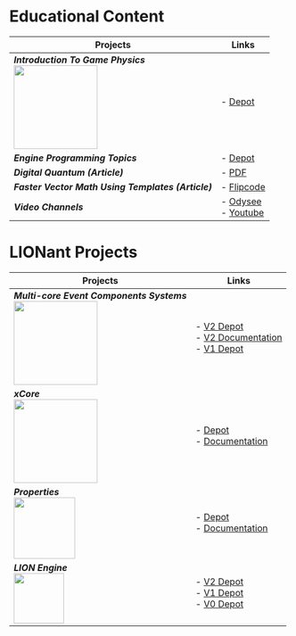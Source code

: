 # Educational Content

| Projects | Links |
| --- | --- |
| ***Introduction To Game Physics*** <br> <img src="https://i.imgur.com/0JXlUC7.jpg" align="left" width="150px" /> | - [Depot](https://gitlab.com/LIONant/introductiontogamephysics) |
| ***Engine Programming Topics***                    | - [Depot](https://gitlab.com/LIONant/engine-programming-topics) |
| ***Digital Quantum (Article)***                    | - [PDF](assets/The_Digital_Quantum.pdf) |
| ***Faster Vector Math Using Templates (Article)*** | - [Flipcode](https://www.flipcode.com/archives/Faster_Vector_Math_Using_Templates.shtml) |
| ***Video Channels***                               | - [Odysee](https://odysee.com/@LIONant:0) <br> - [Youtube](https://www.youtube.com/channel/UC_K7kTkCqQnFg6__DGQblMw) |

# LIONant Projects

| Projects | Links |
| --- | --- |
| ***Multi-core Event Components Systems*** <br> <img src="https://i.imgur.com/NwahbNn.jpg" align="left" width="150px" /> | - [V2 Depot](https://github.com/LIONant-depot/MECS) <br> - [V2 Documentation](MECS/ShareComponents.md) <br> - [V1 Depot](https://gitlab.com/LIONant/MECS) |
| ***xCore***                               <br> <img src="https://i.imgur.com/thGy32h.jpg" align="left" width="150px"/>  | - [Depot](https://gitlab.com/LIONant/xcore)         <br> - [Documentation](MECS/ShareComponents.md) |
| ***Properties***                          <br> <img src="https://i.imgur.com/GfJb3sQ.jpg" align="left" width="110px"/>  | - [Depot](https://gitlab.com/LIONant/properties)    <br> - [Documentation](https://gitlab.com/LIONant/properties/-/blob/master/docs/Documentation.md) |
| ***LION Engine***                         <br> <img src="https://assets.gitlab-static.net/uploads/-/system/project/avatar/1585334/LIONHeadV5.png?width=64" align="left" width="90px" />  | - [V2 Depot](https://gitlab.com/LIONant/LIONV2) <br> - [V1 Depot](https://gitlab.com/LIONant/LION) <br> - [V0 Depot](https://bitbucket.org/lionantengine/lionant/src/master/) |
